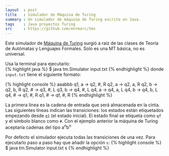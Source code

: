 ```yaml
---
layout  : post
title   : Simulador de Máquina de Turing
summary : Un simulador de máquina de Turing escrito en Java.
tags    : Java proyectos Turing
src     : https://github.com/enrmarc/tms 
---
```


Este simulador de [Máquina de Turing] surgió a raíz de las clases de Teoría 
de Autómatas y Lenguajes Formales. Solo es una MT básica, no es universal.

Usa la terminal para ejecutarlo:  
{% highlight java %}
$ java tm.Simulator input.txt
{% endhighlight %}
donde `input.txt` tiene el siguiente formato:

{% highlight console %}
aaabbb
q1, a -> q2, #, R
q2, a -> q2, a, R
q2, b -> q2, b, R
q2, # -> q3, #, L
q3, b -> q4, #, L
q4, a -> q4, a, L
q4, b -> q4, b, L
q4, # -> q1, #, R
q1, # -> qf, #, R
{% endhighlight %}

La primera línea es la cadena de entrada que será almacenada en la cinta. 
Las siguientes líneas indican las transiciones: los estados están etiquetados
empezando desde `q1` (el estado inicial). El estado final se etiqueta como `qf` y
el símbolo blanco como `#`.
Con el ejemplo anterior la máquina de Turing aceptaría cadenas del tipo a<sup>n</sup>b<sup>n</sup>

Por defecto el simulador ejecuta todas las transiciones de una vez. Para ejecutarlo
paso a paso hay que añadir la opción `s`:
{% highlight console %}
$ java tm.Simulator input.txt s
{% endhighlight %}

[Máquina de Turing]: http://en.wikipedia.org/wiki/Turing_machine
